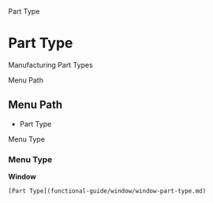 
Part Type
# Part Type


Manufacturing Part Types

Menu Path
## Menu Path



- Part Type

Menu Type
### Menu Type

**Window**


```
[Part Type](functional-guide/window/window-part-type.md)
```